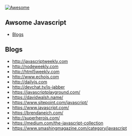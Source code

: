 [![Awesome](https://cdn.rawgit.com/sindresorhus/awesome/d7305f38d29fed78fa85652e3a63e154dd8e8829/media/badge.svg)](https://github.com/sindresorhus/awesome)

Awsome Javascript
---

* [Blogs](#Blogs)

Blogs
----

* http://javascriptweekly.com
* http://nodeweekly.com
* http://html5weekly.com
* http://www.echojs.com
* http://dailyjs.com
* http://devchat.tv/js-jabber
* https://javascriptplayground.com/
* https://davidwalsh.name/
* https://www.sitepoint.com/javascript/
* https://www.javascript.com/
* https://brendaneich.com/
* http://superherojs.com/
* https://medium.com/the-javascript-collection
* https://www.smashingmagazine.com/category/javascript
